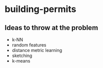 # building-permits

## Ideas to throw at the problem

- k-NN
- random features
- distance metric learning
- sketching
- k-means